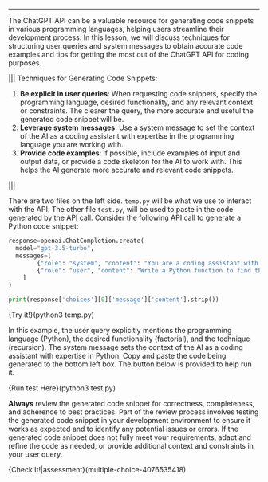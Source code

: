 -------------
The ChatGPT API can be a valuable resource for generating code snippets in various programming languages, helping users streamline their development process. In this lesson, we will discuss techniques for structuring user queries and system messages to obtain accurate code examples and tips for getting the most out of the ChatGPT API for coding purposes.

|||
Techniques for Generating Code Snippets:

1. **Be explicit in user queries**: When requesting code snippets, specify the programming language, desired functionality, and any relevant context or constraints. The clearer the query, the more accurate and useful the generated code snippet will be.
2. **Leverage system messages**: Use a system message to set the context of the AI as a coding assistant with expertise in the programming language you are working with.
3. **Provide code examples**: If possible, include examples of input and output data, or provide a code skeleton for the AI to work with. This helps the AI generate more accurate and relevant code snippets.
 
|||


There are two files on the left side. `temp.py` will be what we use to interact with the API. The other file `test.py`, will be used to paste in the code generated by the API call.
Consider the following API call to generate a Python code snippet:

```python
response=openai.ChatCompletion.create(
  model="gpt-3.5-turbo",
  messages=[
        {"role": "system", "content": "You are a coding assistant with expertise in Python."},
        {"role": "user", "content": "Write a Python function to find the factorial of a given number using recursion."}
    ]
)

print(response['choices'][0]['message']['content'].strip())
```

{Try it!}(python3 temp.py)

In this example, the user query explicitly mentions the programming language (Python), the desired functionality (factorial), and the technique (recursion). The system message sets the context of the AI as a coding assistant with expertise in Python. Copy and paste the code being generated to the bottom left box. The button below is provided to help run it.

{Run test Here}(python3 test.py)


**Always** review the generated code snippet for correctness, completeness, and adherence to best practices. Part of the review process involves testing the generated code snippet in your development environment to ensure it works as expected and to identify any potential issues or errors. If the generated code snippet does not fully meet your requirements, adapt and refine the code as needed, or provide additional context and constraints in your user query.

{Check It!|assessment}(multiple-choice-4076535418)
